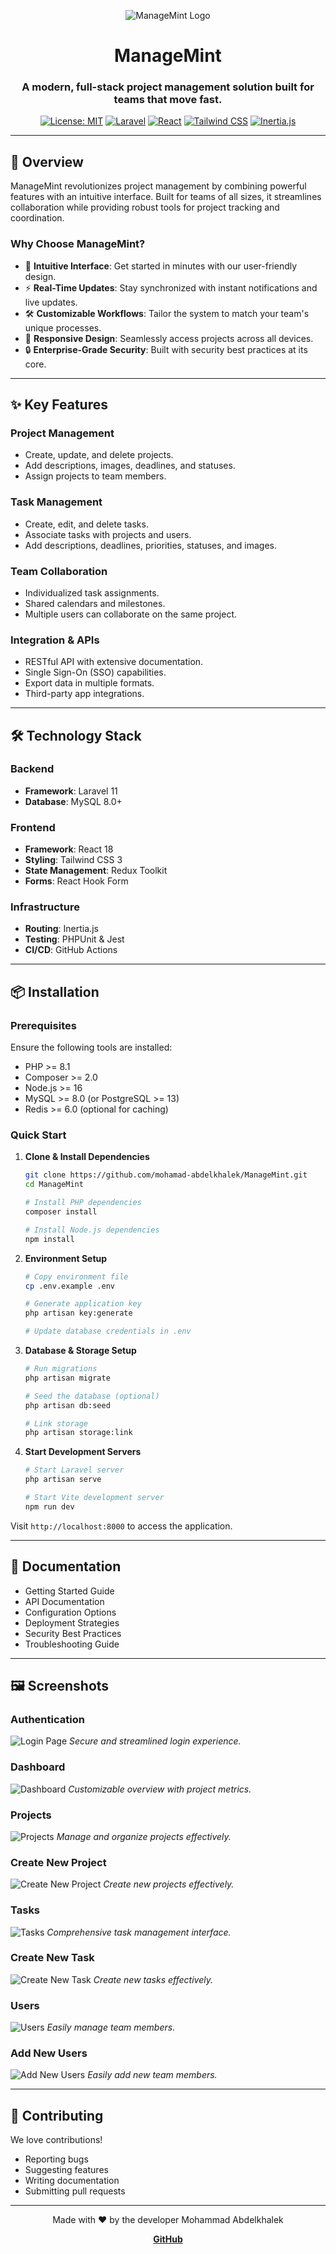 <div align="center">

![ManageMint Logo](Readme/LogoIcon.png)

# **ManageMint**

### A modern, full-stack project management solution built for teams that move fast.

[![License: MIT](https://img.shields.io/badge/License-MIT-yellow.svg)](https://opensource.org/licenses/MIT)
[![Laravel](https://img.shields.io/badge/Laravel-11.0-FF2D20?logo=laravel)](https://laravel.com)
[![React](https://img.shields.io/badge/React-18.0-61DAFB?logo=react)](https://reactjs.org)
[![Tailwind CSS](https://img.shields.io/badge/Tailwind-3.0-38B2AC?logo=tailwind-css)](https://tailwindcss.com)
[![Inertia.js](https://img.shields.io/badge/Inertia.js-1.0-6875F5)](https://inertiajs.com)


</div>

---

## 🚀 **Overview**

ManageMint revolutionizes project management by combining powerful features with an intuitive interface. Built for teams of all sizes, it streamlines collaboration while providing robust tools for project tracking and coordination.

### **Why Choose ManageMint?**

- 🎯 **Intuitive Interface**: Get started in minutes with our user-friendly design.
- ⚡ **Real-Time Updates**: Stay synchronized with instant notifications and live updates.
- 🛠️ **Customizable Workflows**: Tailor the system to match your team's unique processes.
- 📱 **Responsive Design**: Seamlessly access projects across all devices.
- 🔒 **Enterprise-Grade Security**: Built with security best practices at its core.

---

## ✨ **Key Features**

### **Project Management**
- Create, update, and delete projects.
- Add descriptions, images, deadlines, and statuses.
- Assign projects to team members.

### **Task Management**
- Create, edit, and delete tasks.
- Associate tasks with projects and users.
- Add descriptions, deadlines, priorities, statuses, and images.

### **Team Collaboration**
- Individualized task assignments.
- Shared calendars and milestones.
- Multiple users can collaborate on the same project.

### **Integration & APIs**
- RESTful API with extensive documentation.
- Single Sign-On (SSO) capabilities.
- Export data in multiple formats.
- Third-party app integrations.

---

## 🛠️ **Technology Stack**

### **Backend**
- **Framework**: Laravel 11
- **Database**: MySQL 8.0+

### **Frontend**
- **Framework**: React 18
- **Styling**: Tailwind CSS 3
- **State Management**: Redux Toolkit
- **Forms**: React Hook Form

### **Infrastructure**
- **Routing**: Inertia.js
- **Testing**: PHPUnit & Jest
- **CI/CD**: GitHub Actions

---

## 📦 **Installation**

### **Prerequisites**

Ensure the following tools are installed:
- PHP >= 8.1
- Composer >= 2.0
- Node.js >= 16
- MySQL >= 8.0 (or PostgreSQL >= 13)
- Redis >= 6.0 (optional for caching)

### **Quick Start**

1. **Clone & Install Dependencies**
   ```bash
   git clone https://github.com/mohamad-abdelkhalek/ManageMint.git
   cd ManageMint

   # Install PHP dependencies
   composer install

   # Install Node.js dependencies
   npm install
   ```

2. **Environment Setup**
   ```bash
   # Copy environment file
   cp .env.example .env

   # Generate application key
   php artisan key:generate

   # Update database credentials in .env
   ```

3. **Database & Storage Setup**
   ```bash
   # Run migrations
   php artisan migrate

   # Seed the database (optional)
   php artisan db:seed

   # Link storage
   php artisan storage:link
   ```

4. **Start Development Servers**
   ```bash
   # Start Laravel server
   php artisan serve

   # Start Vite development server
   npm run dev
   ```

Visit `http://localhost:8000` to access the application.


---

## 📖 **Documentation**


- Getting Started Guide
- API Documentation
- Configuration Options
- Deployment Strategies
- Security Best Practices
- Troubleshooting Guide

---

## 🖼️ **Screenshots**

### **Authentication**
![Login Page](Readme/Login.png)
*Secure and streamlined login experience.*

### **Dashboard**
![Dashboard](Readme/Dashboard.png)
*Customizable overview with project metrics.*

### **Projects**
![Projects](Readme/Projects.png)
*Manage and organize projects effectively.*

### **Create New Project**
![Create New Project](Readme/NewProject.png)
*Create new projects effectively.*

### **Tasks**
![Tasks](Readme/AllTasks.png)
*Comprehensive task management interface.*

### **Create New Task**
![Create New Task](Readme/NewTask.png)
*Create new tasks effectively.*

### **Users**
![Users](Readme/Users.png)
*Easily manage team members.*

### **Add New Users**
![Add New Users](Readme/NewUser.png)
*Easily add new team members.*

---

## 🤝 **Contributing**

We love contributions!

- Reporting bugs
- Suggesting features
- Writing documentation
- Submitting pull requests

---

<div align="center">

Made with ❤️ by the developer Mohammad Abdelkhalek

[**GitHub**](https://github.com/mohamad-abdelkhalek)

</div>
